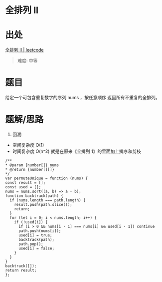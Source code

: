 # 全排列 II

# 出处

[全排列 II | leetcode](https://leetcode-cn.com/problems/permutations-ii/)

> 难度: 中等

# 题目

给定一个可包含重复数字的序列 nums ，按任意顺序 返回所有不重复的全排列。

# 题解/思路

1. 回溯

- 空间复杂度 O(1)
- 时间复杂度 O(n^2)
  就是在原来《全排列 1》的里面加上排序和剪枝

```
/**
* @param {number[]} nums
* @return {number[][]}
*/
var permuteUnique = function (nums) {
const result = [];
const used = [];
nums = nums.sort((a, b) => a - b);
function backtrack(path) {
  if (nums.length === path.length) {
    result.push(path.slice());
    return;
  }
  for (let i = 0; i < nums.length; i++) {
    if (!used[i]) {
      if (i > 0 && nums[i - 1] === nums[i] && used[i - 1]) continue
      path.push(nums[i]);
      used[i] = true;
      backtrack(path);
      path.pop();
      used[i] = false;
    }
  }
}
backtrack([]);
return result;
};
```
